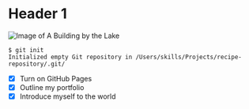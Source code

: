 # Header 1

![Image of A Building by the Lake]([https://octodex.github.com/images/yaktocat.png](https://th.bing.com/th/id/OIP.iSu2RcCcdm78xbxNDJMJSgHaEo?pid=ImgDet&rs=1)https://th.bing.com/th/id/OIP.iSu2RcCcdm78xbxNDJMJSgHaEo?pid=ImgDet&rs=1)

```
$ git init
Initialized empty Git repository in /Users/skills/Projects/recipe-repository/.git/
```

- [X] Turn on GitHub Pages
- [X] Outline my portfolio
- [X] Introduce myself to the world
